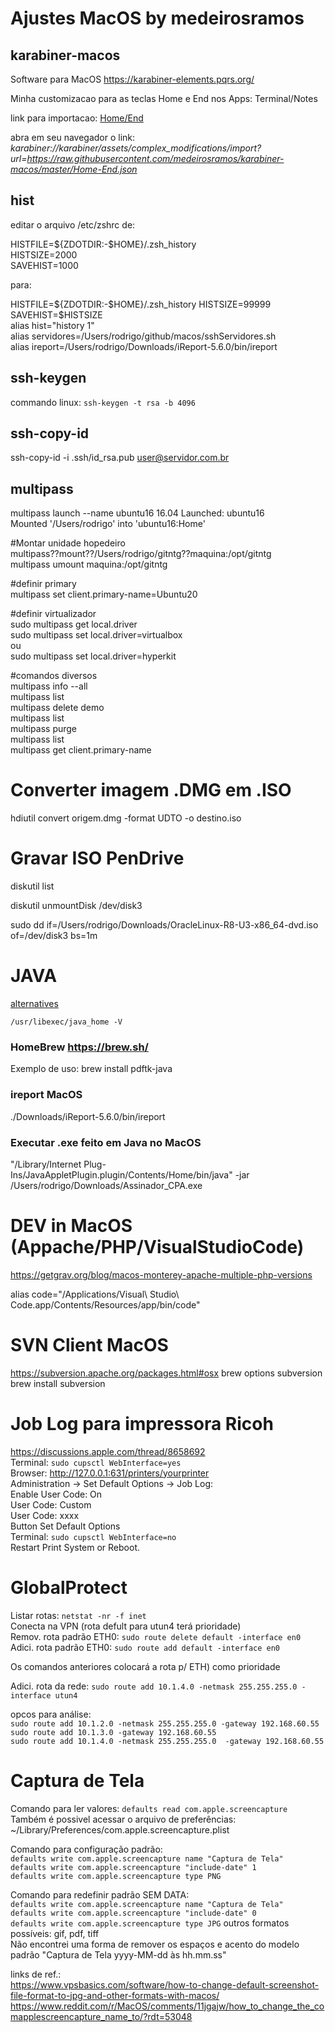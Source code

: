 # Ajustes MacOS by medeirosramos

## karabiner-macos

Software para MacOS https://karabiner-elements.pqrs.org/

Minha customizacao para as teclas Home e End nos Apps: Terminal/Notes

link para importacao: 
[Home/End](http://karabiner://karabiner/assets/complex_modifications/import?url=https://raw.githubusercontent.com/medeirosramos/karabiner-macos/master/Home-End.json)

abra em seu navegador o link: *karabiner://karabiner/assets/complex_modifications/import?url=https://raw.githubusercontent.com/medeirosramos/karabiner-macos/master/Home-End.json*

## hist
editar o arquivo /etc/zshrc de:

HISTFILE=${ZDOTDIR:-$HOME}/.zsh_history  
HISTSIZE=2000  
SAVEHIST=1000  

para:

HISTFILE=${ZDOTDIR:-$HOME}/.zsh_history  
HISTSIZE=99999  
SAVEHIST=$HISTSIZE  
alias hist="history 1"  
alias servidores=/Users/rodrigo/github/macos/sshServidores.sh  
alias ireport=/Users/rodrigo/Downloads/iReport-5.6.0/bin/ireport  

## ssh-keygen
commando linux:
`ssh-keygen -t rsa -b 4096`

## ssh-copy-id

ssh-copy-id -i .ssh/id_rsa.pub user@servidor.com.br


## multipass

multipass launch --name ubuntu16 16.04
Launched: ubuntu16                                                              
Mounted '/Users/rodrigo' into 'ubuntu16:Home'  

#Montar unidade hopedeiro  
multipass??mount??/Users/rodrigo/gitntg??maquina:/opt/gitntg  
multipass umount maquina:/opt/gitntg

#definir primary  
multipass set client.primary-name=Ubuntu20

#definir virtualizador  
sudo multipass get local.driver  
sudo multipass set local.driver=virtualbox  
ou  
sudo multipass set local.driver=hyperkit

#comandos diversos  
multipass info --all  
multipass list  
multipass delete demo  
multipass list  
multipass purge  
multipass list  
multipass get client.primary-name

# Converter imagem .DMG em .ISO

hdiutil convert origem.dmg -format UDTO -o destino.iso

# Gravar ISO PenDrive

diskutil list

diskutil unmountDisk /dev/disk3

sudo dd if=/Users/rodrigo/Downloads/OracleLinux-R8-U3-x86_64-dvd.iso of=/dev/disk3 bs=1m

# JAVA
[alternatives](https://medium.com/@devkosal/switching-java-jdk-versions-on-macos-80bc868e686a)
```
/usr/libexec/java_home -V

```

### HomeBrew https://brew.sh/

Exemplo de uso: brew install pdftk-java

### ireport MacOS
./Downloads/iReport-5.6.0/bin/ireport

### Executar .exe feito em Java no MacOS

"/Library/Internet Plug-Ins/JavaAppletPlugin.plugin/Contents/Home/bin/java" -jar /Users/rodrigo/Downloads/Assinador_CPA.exe


# DEV in MacOS (Appache/PHP/VisualStudioCode)
https://getgrav.org/blog/macos-monterey-apache-multiple-php-versions

alias code="/Applications/Visual\ Studio\ Code.app/Contents/Resources/app/bin/code"

# SVN Client MacOS

https://subversion.apache.org/packages.html#osx
brew options subversion  
brew install subversion  

# Job Log para impressora Ricoh  
https://discussions.apple.com/thread/8658692  
Terminal: `sudo cupsctl WebInterface=yes`  
Browser: http://127.0.0.1:631/printers/yourprinter  
Administration -> Set Default Options -> Job Log:  
Enable User Code: On  
User Code: Custom   
User Code: xxxx  
Button Set Default Options  
Terminal: `sudo cupsctl WebInterface=no`  
Restart Print System or Reboot.  

# GlobalProtect  

Listar rotas: `netstat -nr -f inet`  
Conecta na VPN (rota defult para utun4 terá prioridade)  
Remov. rota padrão ETH0: `sudo route delete default -interface en0`  
Adici. rota padrão ETH0: `sudo route add default -interface en0`  

Os comandos anteriores colocará a rota p/ ETH) como prioridade

Adici. rota da rede: `sudo route add 10.1.4.0 -netmask 255.255.255.0 -interface utun4`  

opcos para análise:  
`sudo route add 10.1.2.0 -netmask 255.255.255.0 -gateway 192.168.60.55`  
`sudo route add 10.1.3.0 -gateway 192.168.60.55`  
`sudo route add 10.1.4.0 -netmask 255.255.255.0  -gateway 192.168.60.55`  

# Captura de Tela
Comando para ler valores:
`defaults read com.apple.screencapture`  
Também é possivel acessar o arquivo de preferências: ~/Library/Preferences/com.apple.screencapture.plist  

Comando para configuração padrão:  
`defaults write com.apple.screencapture name "Captura de Tela"`  
`defaults write com.apple.screencapture "include-date" 1`  
`defaults write com.apple.screencapture type PNG`  

Comando para redefinir padrão SEM DATA:  
`defaults write com.apple.screencapture name "Captura de Tela"`  
`defaults write com.apple.screencapture "include-date" 0`  
`defaults write com.apple.screencapture type JPG` outros formatos possíveis: gif, pdf, tiff  
Não encontrei uma forma de remover os espaços e acento do modelo padrão "Captura de Tela yyyy-MM-dd às hh.mm.ss"

links de ref.:  
https://www.vpsbasics.com/software/how-to-change-default-screenshot-file-format-to-jpg-and-other-formats-with-macos/  
https://www.reddit.com/r/MacOS/comments/11jgajw/how_to_change_the_comapplescreencapture_name_to/?rdt=53048  
